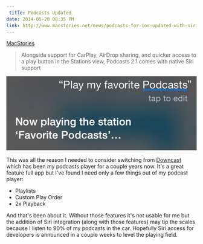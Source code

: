 ```yaml
---
 title: Podcasts Updated
date: 2014-05-20 08:35 PM
link: http://www.macstories.net/news/podcasts-for-ios-updated-with-siri-integration-improved-show-notes-support-and-more
---
```


[MacStories](http://www.macstories.net/news/podcasts-for-ios-updated-with-siri-integration-improved-show-notes-support-and-more/)

>Alongside support for CarPlay, AirDrop sharing, and quicker access to a play button in the Stations view, Podcasts 2.1 comes with native Siri support

![Podcasts Siri Integration](../Images/podcasts-siri.jpg)

This was all the reason I needed to consider switching from [Downcast](https://itunes.apple.com/us/app/downcast/id393858566?mt=8&uo=4&at=10lqks&at=10lqks) which has been my podcasts player for a couple years now. It's a great feature full app but I've found I need only a few things out of my podcast player:

* Playlists
* Custom Play Order
* 2x Playback

And that's been about it. Without those features it's not usable for me but the addition of Siri integration (along with those features) may tip the scales because I listen to 90% of my podcasts in the car. Hopefully Siri access for developers is announced in a couple weeks to level the playing field.
